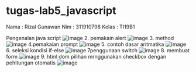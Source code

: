 # tugas-lab5_javascript
Nama		:	Rizal Gunawan
Nim		:	311910798
Kelas		:	TI19B1

Pengenalan  java script
![image](https://user-images.githubusercontent.com/81961972/116120181-77a7ab80-a6e9-11eb-81ae-c2d6c58edb83.png)
2. pemakain alert
 ![image](https://user-images.githubusercontent.com/81961972/116120235-8726f480-a6e9-11eb-9729-e22bc12c9581.png)
3. method
![image](https://user-images.githubusercontent.com/81961972/116120333-a0c83c00-a6e9-11eb-83d2-c3d82b7faf9f.png)
4.pemakaian prompt
![image](https://user-images.githubusercontent.com/81961972/116120470-c1909180-a6e9-11eb-8f09-703cac4a7db4.png)
5. contoh dasar aritmatika
![image](https://user-images.githubusercontent.com/81961972/116120541-d53bf800-a6e9-11eb-9a09-776eddae3c65.png)
6. seleksi kondisi if-else
![image](https://user-images.githubusercontent.com/81961972/116120620-ebe24f00-a6e9-11eb-9651-ce0cab8c97b2.png)
7penggunaan switch
![image](https://user-images.githubusercontent.com/81961972/116120673-fef51f00-a6e9-11eb-9de0-1aeae85890e0.png)
8. membuat form
![image](https://user-images.githubusercontent.com/81961972/116120745-1502df80-a6ea-11eb-8d52-0226e0985a16.png)
9. html dom pilihan mrnggunakan checkbox dengan pehitungan otomatis
![image](https://user-images.githubusercontent.com/81961972/116120817-29df7300-a6ea-11eb-9254-65f2015ffea7.png)
